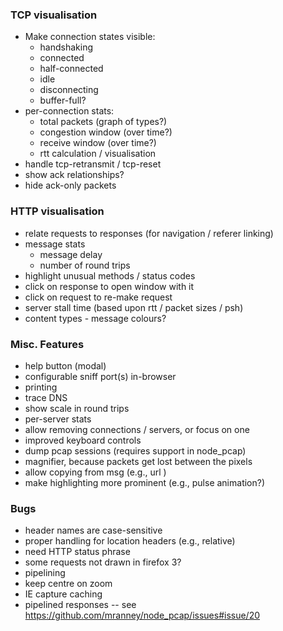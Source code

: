 ### TCP visualisation

- Make connection states visible:
  - handshaking
  - connected
  - half-connected
  - idle
  - disconnecting
  - buffer-full?
- per-connection stats:
  - total packets (graph of types?)
  - congestion window (over time?)
  - receive window (over time?)
  - rtt calculation / visualisation
- handle tcp-retransmit / tcp-reset
- show ack relationships?
- hide ack-only packets

### HTTP visualisation

- relate requests to responses (for navigation / referer linking)
- message stats
  - message delay
  - number of round trips
- highlight unusual methods / status codes
- click on response to open window with it
- click on request to re-make request
- server stall time (based upon rtt / packet sizes / psh)
- content types - message colours?

### Misc. Features

- help button (modal)
- configurable sniff port(s) in-browser
- printing
- trace DNS
- show scale in round trips
- per-server stats
- allow removing connections / servers, or focus on one
- improved keyboard controls
- dump pcap sessions (requires support in node_pcap)
- magnifier, because packets get lost between the pixels
- allow copying from msg (e.g., url )
- make highlighting more prominent (e.g., pulse animation?)

### Bugs

- header names are case-sensitive
- proper handling for location headers (e.g., relative)
- need HTTP status phrase
- some requests not drawn in firefox 3?
- pipelining
- keep centre on zoom
- IE capture caching
- pipelined responses -- see <https://github.com/mranney/node_pcap/issues#issue/20>